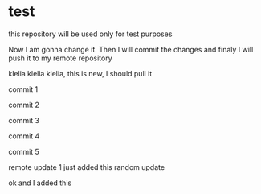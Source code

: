 # test
this repository will be used only for test purposes

Now I am gonna change it. Then I will commit the changes 
and finaly I will push it to my remote repository

klelia klelia klelia, this is new, I should pull it 


commit 1

commit 2

commit 3 

commit 4

commit 5

remote update 1
just added this random update

ok and I added this 
